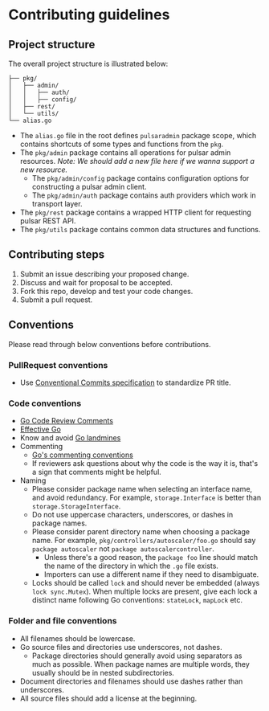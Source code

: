 # Contributing guidelines

## Project structure

The overall project structure is illustrated below:

```text
├── pkg/
│   ├── admin/
│   │   ├── auth/
│   │   ├── config/
│   ├── rest/
│   └── utils/
└── alias.go
```

- The `alias.go` file in the root defines `pulsaradmin` package scope, which contains shortcuts of some types and functions from the `pkg`.
- The `pkg/admin` package contains all operations for pulsar admin resources. *Note: We should add a new file here if we wanna support a new resource.*
  - The `pkg/admin/config` package contains configuration options for constructing a pulsar admin client.
  - The `pkg/admin/auth` package contains auth providers which work in transport layer.
- The `pkg/rest` package contains a wrapped HTTP client for requesting pulsar REST API.
- The `pkg/utils` package contains common data structures and functions.

## Contributing steps
1. Submit an issue describing your proposed change.
2. Discuss and wait for proposal to be accepted.
3. Fork this repo, develop and test your code changes.
4. Submit a pull request.

## Conventions

Please read through below conventions before contributions.

### PullRequest conventions

- Use [Conventional Commits specification](https://www.conventionalcommits.org/en/v1.0.0/) to standardize PR title.

### Code conventions

- [Go Code Review Comments](https://github.com/golang/go/wiki/CodeReviewComments)
- [Effective Go](https://golang.org/doc/effective_go.html)
- Know and avoid [Go landmines](https://gist.github.com/lavalamp/4bd23295a9f32706a48f)
- Commenting
  - [Go's commenting conventions](http://blog.golang.org/godoc-documenting-go-code)
  - If reviewers ask questions about why the code is the way it is, that's a sign that comments might be helpful.
- Naming
  - Please consider package name when selecting an interface name, and avoid redundancy. For example, `storage.Interface` is better than `storage.StorageInterface`.
  - Do not use uppercase characters, underscores, or dashes in package names.
  - Please consider parent directory name when choosing a package name. For example, `pkg/controllers/autoscaler/foo.go` should say `package autoscaler` not `package autoscalercontroller`.
    - Unless there's a good reason, the `package foo` line should match the name of the directory in which the `.go` file exists.
    - Importers can use a different name if they need to disambiguate.
  - Locks should be called `lock` and should never be embedded (always `lock sync.Mutex`). When multiple locks are present, give each lock a distinct name following Go conventions: `stateLock`, `mapLock` etc.

### Folder and file conventions

- All filenames should be lowercase.
- Go source files and directories use underscores, not dashes.
  - Package directories should generally avoid using separators as much as possible. When package names are multiple words, they usually should be in nested subdirectories.
- Document directories and filenames should use dashes rather than underscores.
- All source files should add a license at the beginning.
